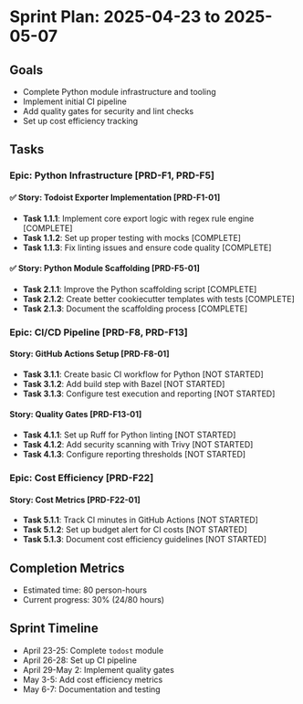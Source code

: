 # Sprint Plan: 2025-04-23 to 2025-05-07

## Goals
- Complete Python module infrastructure and tooling
- Implement initial CI pipeline
- Add quality gates for security and lint checks
- Set up cost efficiency tracking

## Tasks

### Epic: Python Infrastructure [PRD-F1, PRD-F5]

#### ✅ Story: Todoist Exporter Implementation [PRD-F1-01]
- **Task 1.1.1**: Implement core export logic with regex rule engine [COMPLETE]
- **Task 1.1.2**: Set up proper testing with mocks [COMPLETE]
- **Task 1.1.3**: Fix linting issues and ensure code quality [COMPLETE]

#### ✅ Story: Python Module Scaffolding [PRD-F5-01]
- **Task 2.1.1**: Improve the Python scaffolding script [COMPLETE]
- **Task 2.1.2**: Create better cookiecutter templates with tests [COMPLETE]
- **Task 2.1.3**: Document the scaffolding process [COMPLETE]

### Epic: CI/CD Pipeline [PRD-F8, PRD-F13]

#### Story: GitHub Actions Setup [PRD-F8-01]
- **Task 3.1.1**: Create basic CI workflow for Python [NOT STARTED]
- **Task 3.1.2**: Add build step with Bazel [NOT STARTED]
- **Task 3.1.3**: Configure test execution and reporting [NOT STARTED]

#### Story: Quality Gates [PRD-F13-01]
- **Task 4.1.1**: Set up Ruff for Python linting [NOT STARTED]
- **Task 4.1.2**: Add security scanning with Trivy [NOT STARTED]
- **Task 4.1.3**: Configure reporting thresholds [NOT STARTED]

### Epic: Cost Efficiency [PRD-F22]

#### Story: Cost Metrics [PRD-F22-01]
- **Task 5.1.1**: Track CI minutes in GitHub Actions [NOT STARTED]
- **Task 5.1.2**: Set up budget alert for CI costs [NOT STARTED]
- **Task 5.1.3**: Document cost efficiency guidelines [NOT STARTED]

## Completion Metrics
- Estimated time: 80 person-hours
- Current progress: 30% (24/80 hours)

## Sprint Timeline
- April 23-25: Complete `todost` module
- April 26-28: Set up CI pipeline
- April 29-May 2: Implement quality gates
- May 3-5: Add cost efficiency metrics
- May 6-7: Documentation and testing